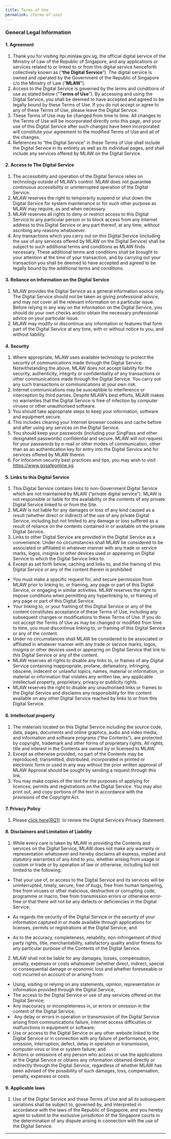 ```yaml
---
title: Terms of Use
permalink: /terms-of-use/
---
```

### **General Legal Information**

#### **1. Agreement**

1. Thank you for visiting ltpi.minlaw.gov.sg, the official digital service of the Ministry of Law of the Republic of Singapore, and any applications or services related to or linked to or from this digital service henceforth collectively known as (“**the Digital Service**”). The digital service is owned and operated by the Government of the Republic of Singapore c/o the Ministry of Law (“**MLAW**”).
2. Access to the Digital Service is governed by the terms and conditions of use as stated below (“T**erms of Use**”). By accessing and using the Digital Service, you shall be deemed to have accepted and agreed to be legally bound by these Terms of Use. If you do not accept or agree to any of these Terms of Use, please leave the Digital Service.
3. These Terms of Use may be changed from time to time. All changes to the Terms of Use will be incorporated directly onto this page, and your use of this Digital Service after such changes have been incorporated will constitute your agreement to the modified Terms of Use and all of the changes.
4. References to “the Digital Service” in these Terms of Use shall include the Digital Service in its entirety as well as its individual pages, and shall include any services offered by MLAW on the Digital Service.

#### **2. Access to The Digital Service**

1. The accessibility and operation of the Digital Service relies on technology outside of MLAW’s control. MLAW does not guarantee continuous accessibility or uninterrupted operation of the Digital Service. 
2. MLAW reserves the right to temporarily suspend or shut down the Digital Service for system maintenance or for such other purpose as MLAW may require, as and when necessary.
3. MLAW reserves all rights to deny or restrict access to this Digital Service to any particular person or to block access from any Internet address to this Digital Service or any part thereof, at any time, without ascribing any reasons whatsoever.
4. Any transactions which you carry out on this Digital Service (including the use of any services offered by MLAW on the Digital Service) shall be subject to such additional terms and conditions as MLAW finds necessary. These additional terms and conditions shall be brought to your attention at the time of your transaction, and by carrying out your transaction you shall be deemed to have accepted and agreed to be legally bound by the additional terms and conditions.

#### **3. Reliance on Information on the Digital Service**

1. MLAW provides the Digital Service as a general information source only. The Digital Service should not be taken as giving professional advice, and may not cover all the relevant information on a particular issue. Before relying in any way on the information on the Digital Service, you should do your own checks and/or obtain the necessary professional advice on your particular issue.
2. MLAW may modify or discontinue any information or features that form part of the Digital Service at any time, with or without notice to you, and without liability.

#### **4. Security**

1. Where appropriate, MLAW uses available technology to protect the security of communications made through the Digital Service. Notwithstanding the above, MLAW does not accept liability for the security, authenticity, integrity or confidentiality of any transactions or other communications made through the Digital Service. You carry out any such transactions or communications at your own risk.
2. Internet communications may be susceptible to interference or interception by third parties. Despite MLAW’s best efforts, MLAW makes no warranties that the Digital Service is free of infection by computer viruses or other unauthorised software.
3. You should take appropriate steps to keep your information, software and equipment secure.
4. This includes clearing your Internet browser cookies and cache before and after using any services on the Digital Service.
5. You should keep your passwords (including your SingPass and other designated passwords) confidential and secure. MLAW will not request for your passwords by e-mail or other modes of communication, other than as an authentication key for entry into the Digital Service and for services offered by MLAW therein.
6. For infocomm security best practices and tips, you may wish to visit https://www.gosafeonline.sg.

#### **5. Links to this Digital Service**

1. This Digital Service contains links to non-Government Digital Service which are not maintained by MLAW (“private digital service”). MLAW is not responsible or liable for the availability or the contents of any private Digital Service linked to or from the Site.
2. MLAW is not liable for any damages or loss of any kind caused as a result (whether direct or indirect) of the use of any private Digital Service, including but not limited to any damage or loss suffered as a result of reliance on the contents contained in or available on the private Digital Service.
3. Links to other Digital Service are provided in the Digital Service as a convenience. Under no circumstances shall MLAW be considered to be associated or affiliated in whatever manner with any trade or service marks, logos, insignia or other devices used or appearing on Digital Service to which the Digital Service links to.
4. Except as set forth below, caching and links to, and the framing of this Digital Service or any of the content therein is prohibited:  
      
* You must make a specific request for, and secure permission from MLAW prior to linking to, or framing, any page or part of this Digital Service, or engaging in similar activities. MLAW reserves the right to impose conditions when permitting any hyperlinking to, or framing of any page or part of this Digital Service. 
* Your linking to, or your framing of this Digital Service or any of the content constitutes acceptance of these Terms of Use, including any subsequent changes or modifications to these Terms of Use. If you do not accept the Terms of Use as may be changed or modified from time to time, you must discontinue linking to, or framing of this Digital Service or any of the content.  
* Under no circumstances shall MLAW be considered to be associated or affiliated in whatever manner with any trade or service marks, logos, insignia or other devices used or appearing on Digital Service that link to this Digital Service or any of the content.        
* MLAW reserves all rights to disable any links to, or frames of any Digital Service containing inappropriate, profane, defamatory, infringing, obscene, indecent or unlawful topics, names, material or information, or material or information that violates any written law, any applicable intellectual property, proprietary, privacy or publicity rights.        
* MLAW reserves the right to disable any unauthorised links or frames to the Digital Service and disclaims any responsibility for the content available on any other Digital Service reached by links to or from this Digital Service.

#### **6. Intellectual property**

1. The materials located on this Digital Service including the source code, data, pages, documents and online graphics, audio and video media, and information and software programs (“the Contents”), are protected by copyright, trademark and other forms of proprietary rights. All rights, title and interest in the Contents are owned by or licensed to MLAW.
2. Except as otherwise provided, no part of the Contents may be reproduced, transmitted, distributed, incorporated in printed or electronic form or used in any way without the prior written approval of MLAW Approval should be sought by sending a request through this link.
3. You may make copies of the text for the purposes of applying for licences, permits and registrations on the Digital Service. You may also print out, and copy portions of the text in accordance with the provisions of the Copyright Act.

#### **7\. Privacy Policy**

1.  Please [click here](https://staging-isomer-mlaw.netlify.com/privacy/)[\[RQ1\]](#_msocom_1)  to review the Digital Service’s Privacy Statement. 
 
#### **8\. Disclaimers and Limitation of Liability**

1. While every care is taken by MLAW in providing the Contents and services on the Digital Service, MLAW does not make any warranty or representation whatsoever and hereby disclaims all express, implied and statutory warranties of any kind to you, whether arising from usage or custom or trade or by operation of law or otherwise, including but not limited to the following:  
      
*    That your use of, or access to the Digital Service and its services will be uninterrupted, timely, secure, free of bugs, free from human tampering, free from viruses or other malicious, destructive or corrupting code, programme or macro, free from transmission errors or otherwise error-free or that there will not be any defects or deficiencies in the Digital Service;  
      
* As regards the security of the Digital Service or the security of your information captured in or made available through applications for licenses, permits or registrations at the Digital Service; and  

* As to the accuracy, completeness, reliability, non-infringement of third party rights, title, merchantability, satisfactory quality and/or fitness for any particular purpose of the Contents of the Digital Service.

2. MLAW shall not be liable for any damages, losses, compensation, penalty, expenses or costs whatsoever (whether direct, indirect, special or consequential damage or economic loss and whether foreseeable or not) incurred on account of or arising from:  
      
* Using, visiting or relying on any statements, opinion, representation or information provided through the Digital Service;  
* The access to the Digital Service or use of any services offered on the Digital Service;  
* Any inaccuracy or incompleteness in, or errors or omission in the content of the Digital Service;  
*  Any delay or errors in operation or transmission of the Digital Service arising from communications failure, internet access difficulties or malfunctions in equipment or software;  
* Use or access to the Digital Service or any other website linked to the Digital Service or in connection with any failure of performance, error, omission, interruption, defect, delay in operation or transmission, computer virus or line or system failure; and  
* Actions or omissions of any person who access or use the applications at the Digital Service or obtains any information obtained directly or indirectly through the Digital Service, regardless of whether MLAW has been advised of the possibility of such damages, loss, compensation, penalty, expenses or costs.

#### **9\. Applicable laws**

1. Use of the Digital Service and these Terms of Use and all its subsequent variations shall be subject to, governed by, and interpreted in accordance with the laws of the Republic of Singapore, and you hereby agree to submit to the exclusive jurisdiction of the Singapore courts in the determination of any dispute arising in connection with the use of the Digital Service.

* * *